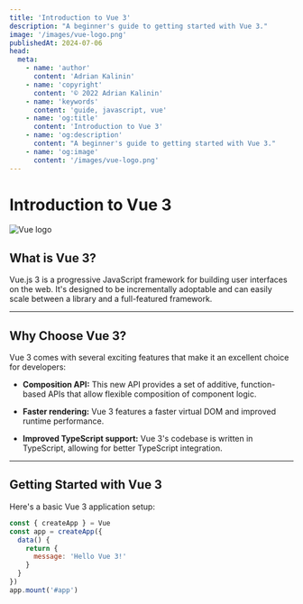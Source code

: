 ```yaml
---
title: 'Introduction to Vue 3'
description: "A beginner's guide to getting started with Vue 3."
image: '/images/vue-logo.png'
publishedAt: 2024-07-06
head:
  meta:
    - name: 'author'
      content: 'Adrian Kalinin'
    - name: 'copyright'
      content: '© 2022 Adrian Kalinin'
    - name: 'keywords'
      content: 'guide, javascript, vue'
    - name: 'og:title'
      content: 'Introduction to Vue 3'
    - name: 'og:description'
      content: "A beginner's guide to getting started with Vue 3."
    - name: 'og:image'
      content: '/images/vue-logo.png'
---
```


# Introduction to Vue 3

![Vue logo](/images/vue-logo.png)

## What is Vue 3?

Vue.js 3 is a progressive JavaScript framework for building user interfaces on the web. It's designed to be incrementally adoptable and can easily scale between a library and a full-featured framework.

---

## Why Choose Vue 3?

Vue 3 comes with several exciting features that make it an excellent choice for developers:

- **Composition API:** This new API provides a set of additive, function-based APIs that allow flexible composition of component logic.

- **Faster rendering:** Vue 3 features a faster virtual DOM and improved runtime performance.

- **Improved TypeScript support:** Vue 3's codebase is written in TypeScript, allowing for better TypeScript integration.

---

## Getting Started with Vue 3

Here's a basic Vue 3 application setup:

```javascript
const { createApp } = Vue
const app = createApp({
  data() {
    return {
      message: 'Hello Vue 3!'
    }
  }
})
app.mount('#app')
```
